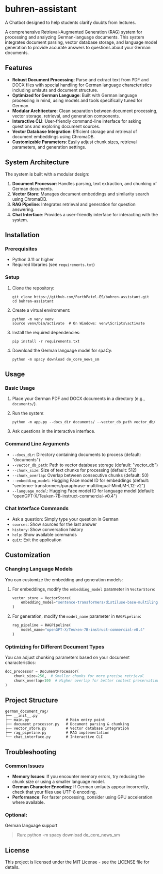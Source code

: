 # buhren-assistant
A Chatbot designed to help students clarify doubts from lectures.

A comprehensive Retrieval-Augmented Generation (RAG) system for processing and analyzing German-language documents. This system integrates document parsing, vector database storage, and language model generation to provide accurate answers to questions about your German documents.

## Features

- **Robust Document Processing**: Parse and extract text from PDF and DOCX files with special handling for German language characteristics including umlauts and document structure.
- **Optimized for German Language**: Built with German language processing in mind, using models and tools specifically tuned for German.
- **Modular Architecture**: Clean separation between document processing, vector storage, retrieval, and generation components.
- **Interactive CLI**: User-friendly command-line interface for asking questions and exploring document sources.
- **Vector Database Integration**: Efficient storage and retrieval of document embeddings using ChromaDB.
- **Customizable Parameters**: Easily adjust chunk sizes, retrieval parameters, and generation settings.

## System Architecture

The system is built with a modular design:

1. **Document Processor**: Handles parsing, text extraction, and chunking of German documents.
2. **Vector Store**: Manages document embeddings and similarity search using ChromaDB.
3. **RAG Pipeline**: Integrates retrieval and generation for question answering.
4. **Chat Interface**: Provides a user-friendly interface for interacting with the system.

## Installation

### Prerequisites

- Python 3.11 or higher
- Required libraries (see `requirements.txt`)

### Setup

1. Clone the repository:
   ```
   git clone https://github.com/ParthPatel-ES/buhren-assistant.git
   cd buhren-assistant
   ```

2. Create a virtual environment:
   ```
   python -m venv venv
   source venv/bin/activate  # On Windows: venv\Scripts\activate
   ```

3. Install the required dependencies:
   ```
   pip install -r requirements.txt
   ```

4. Download the German language model for spaCy:
   ```
   python -m spacy download de_core_news_sm
   ```

## Usage

### Basic Usage

1. Place your German PDF and DOCX documents in a directory (e.g., `documents/`).

2. Run the system:
   ```
   python -m app.py --docs_dir documents/ --vector_db_path vector_db/
   ```

3. Ask questions in the interactive interface.

### Command Line Arguments

- `--docs_dir`: Directory containing documents to process (default: "documents")
- `--vector_db_path`: Path to vector database storage (default: "vector_db")
- `--chunk_size`: Size of text chunks for processing (default: 512)
- `--chunk_overlap`: Overlap between consecutive chunks (default: 50)
- `--embedding_model`: Hugging Face model ID for embeddings (default: "sentence-transformers/paraphrase-multilingual-MiniLM-L12-v2")
- `--language_model`: Hugging Face model ID for language model (default: "openGPT-X/Teuken-7B-instruct-commercial-v0.4")

### Chat Interface Commands

- Ask a question: Simply type your question in German
- `sources`: Show sources for the last answer
- `history`: Show conversation history
- `help`: Show available commands
- `quit`: Exit the application

## Customization

### Changing Language Models

You can customize the embedding and generation models:

1. For embeddings, modify the `embedding_model` parameter in `VectorStore`:
   ```python
   vector_store = VectorStore(
       embedding_model="sentence-transformers/distiluse-base-multilingual-cased-v1"
   )
   ```

2. For generation, modify the `model_name` parameter in `RAGPipeline`:
   ```python
   rag_pipeline = RAGPipeline(
       model_name="openGPT-X/Teuken-7B-instruct-commercial-v0.4"
   )
   ```

### Optimizing for Different Document Types

You can adjust chunking parameters based on your document characteristics:

```python
doc_processor = DocumentProcessor(
    chunk_size=256,  # Smaller chunks for more precise retrieval
    chunk_overlap=100  # Higher overlap for better context preservation
)
```

## Project Structure

```
german_document_rag/
├── __init__.py
├── main.py                 # Main entry point
├── document_processor.py   # Document parsing & chunking
├── vector_store.py         # Vector database integration
├── rag_pipeline.py         # RAG implementation
└── chat_interface.py       # Interactive CLI
```

## Troubleshooting

### Common Issues

- **Memory Issues**: If you encounter memory errors, try reducing the chunk size or using a smaller language model.
- **German Character Encoding**: If German umlauts appear incorrectly, check that your files use UTF-8 encoding.
- **Performance**: For faster processing, consider using GPU acceleration where available.

### Optional:

German language support
> Run: python -m spacy download de_core_news_sm


## License

This project is licensed under the MIT License - see the LICENSE file for details.

